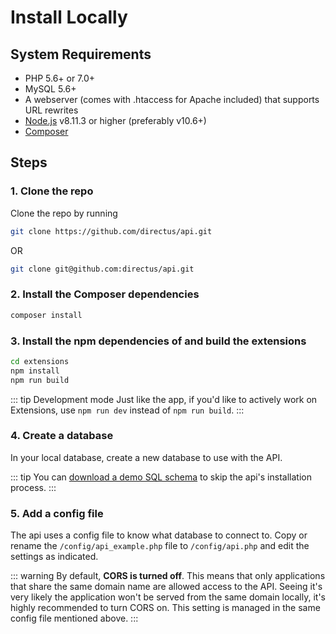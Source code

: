 # Install Locally

## System Requirements

* PHP 5.6+ or 7.0+
* MySQL 5.6+
* A webserver (comes with .htaccess for Apache included) that supports URL rewrites
* [Node.js](https://nodejs.org) v8.11.3 or higher (preferably v10.6+)
* [Composer](https://getcomposer.org/)

## Steps

### 1. Clone the repo

Clone the repo by running

```bash
git clone https://github.com/directus/api.git
```

OR

```bash
git clone git@github.com:directus/api.git
```

### 2. Install the Composer dependencies

```bash
composer install
```

### 3. Install the npm dependencies of and build the extensions

```bash
cd extensions
npm install
npm run build
```

::: tip Development mode
Just like the app, if you'd like to actively work on Extensions, use `npm run dev` instead of `npm run build`.
:::

### 4. Create a database

In your local database, create a new database to use with the API.

::: tip
You can [download a demo SQL schema](https://sql.directus.app/demo.sql) to skip the api's installation process.
:::

### 5. Add a config file

The api uses a config file to know what database to connect to. Copy or rename the `/config/api_example.php` file to `/config/api.php` and edit the settings as indicated.

::: warning
By default, **CORS is turned off**. This means that only applications that share the same domain name are allowed access to the API. Seeing it's very likely the application won't be served from the same domain locally, it's highly recommended to turn CORS on. This setting is managed in the same config file mentioned above.
:::